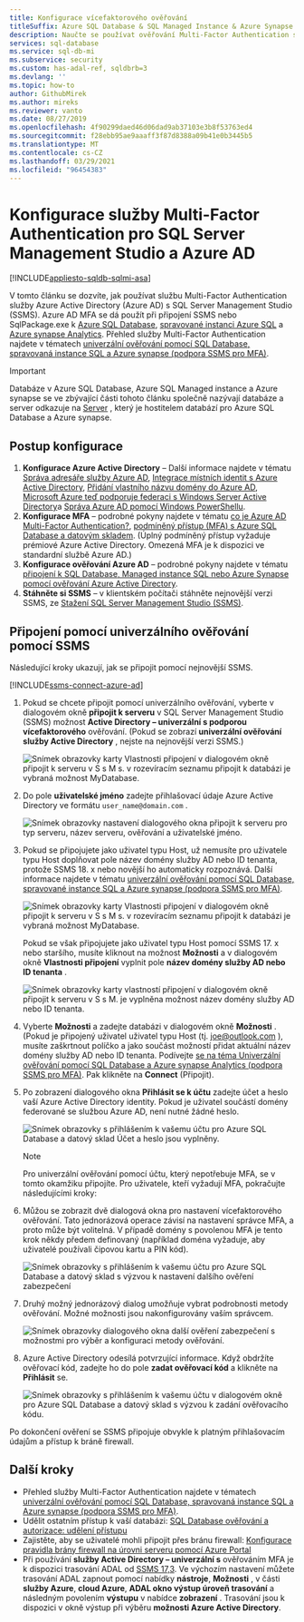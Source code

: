 ```yaml
---
title: Konfigurace vícefaktorového ověřování
titleSuffix: Azure SQL Database & SQL Managed Instance & Azure Synapse Analytics
description: Naučte se používat ověřování Multi-Factor Authentication s SSMS pro Azure SQL Database, Azure SQL Managed instance a Azure synapse Analytics.
services: sql-database
ms.service: sql-db-mi
ms.subservice: security
ms.custom: has-adal-ref, sqldbrb=3
ms.devlang: ''
ms.topic: how-to
author: GithubMirek
ms.author: mireks
ms.reviewer: vanto
ms.date: 08/27/2019
ms.openlocfilehash: 4f90299daed46d06dad9ab37103e3b8f53763ed4
ms.sourcegitcommit: f28ebb95ae9aaaff3f87d8388a09b41e0b3445b5
ms.translationtype: MT
ms.contentlocale: cs-CZ
ms.lasthandoff: 03/29/2021
ms.locfileid: "96454383"
---
```

# <a name="configure-multi-factor-authentication-for-sql-server-management-studio-and-azure-ad"></a>Konfigurace služby Multi-Factor Authentication pro SQL Server Management Studio a Azure AD
[!INCLUDE[appliesto-sqldb-sqlmi-asa](../includes/appliesto-sqldb-sqlmi-asa.md)]

V tomto článku se dozvíte, jak používat službu Multi-Factor Authentication služby Azure Active Directory (Azure AD) s SQL Server Management Studio (SSMS). Azure AD MFA se dá použít při připojení SSMS nebo SqlPackage.exe k [Azure SQL Database](sql-database-paas-overview.md), [spravované instanci Azure SQL](../managed-instance/sql-managed-instance-paas-overview.md) a [Azure synapse Analytics](../../synapse-analytics/sql-data-warehouse/sql-data-warehouse-overview-what-is.md). Přehled služby Multi-Factor Authentication najdete v tématech [univerzální ověřování pomocí SQL Database, spravovaná instance SQL a Azure synapse (podpora SSMS pro MFA)](../database/authentication-mfa-ssms-overview.md).

> [!IMPORTANT]
> Databáze v Azure SQL Database, Azure SQL Managed instance a Azure synapse se ve zbývající části tohoto článku společně nazývají databáze a server odkazuje na [Server](logical-servers.md) , který je hostitelem databází pro Azure SQL Database a Azure synapse.

## <a name="configuration-steps"></a>Postup konfigurace

1. **Konfigurace Azure Active Directory** – Další informace najdete v tématu [Správa adresáře služby Azure AD](/previous-versions/azure/azure-services/hh967611(v=azure.100)), [Integrace místních identit s Azure Active Directory](../../active-directory/hybrid/whatis-hybrid-identity.md), [Přidání vlastního názvu domény do Azure AD](https://azure.microsoft.com/blog/20../../windows-azure-now-supports-federation-with-windows-server-active-directory/), [Microsoft Azure teď podporuje federaci s Windows Server Active Directory](https://azure.microsoft.com/blog/20../../windows-azure-now-supports-federation-with-windows-server-active-directory/)a [Správa Azure AD pomocí Windows PowerShellu](/previous-versions/azure/jj151815(v=azure.100)).
2. **Konfigurace MFA** – podrobné pokyny najdete v tématu [co je Azure AD Multi-Factor Authentication?](../../active-directory/authentication/concept-mfa-howitworks.md), [podmíněný přístup (MFA) s Azure SQL Database a datovým skladem](conditional-access-configure.md). (Úplný podmíněný přístup vyžaduje prémiové Azure Active Directory. Omezená MFA je k dispozici ve standardní službě Azure AD.)
3. **Konfigurace ověřování Azure AD** – podrobné pokyny najdete v tématu [připojení k SQL Database, Managed instance SQL nebo Azure Synapse pomocí ověřování Azure Active Directory](authentication-aad-overview.md).
4. **Stáhněte si SSMS** – v klientském počítači stáhněte nejnovější verzi SSMS, ze [Stažení SQL Server Management Studio (SSMS)](/sql/ssms/download-sql-server-management-studio-ssms).

## <a name="connecting-by-using-universal-authentication-with-ssms"></a>Připojení pomocí univerzálního ověřování pomocí SSMS

Následující kroky ukazují, jak se připojit pomocí nejnovější SSMS.

[!INCLUDE[ssms-connect-azure-ad](../includes/ssms-connect-azure-ad.md)]

1. Pokud se chcete připojit pomocí univerzálního ověřování, vyberte v dialogovém okně **připojit k serveru** v SQL Server Management Studio (SSMS) možnost **Active Directory – univerzální s podporou vícefaktorového** ověřování. (Pokud se zobrazí **univerzální ověřování služby Active Directory** , nejste na nejnovější verzi SSMS.)

   ![Snímek obrazovky karty Vlastnosti připojení v dialogovém okně připojit k serveru v S s M s. v rozevíracím seznamu připojit k databázi je vybraná možnost MyDatabase.](./media/authentication-mfa-ssms-configure/mfa-no-tenant-ssms.png)  
2. Do pole **uživatelské jméno** zadejte přihlašovací údaje Azure Active Directory ve formátu `user_name@domain.com` .

   ![Snímek obrazovky nastavení dialogového okna připojit k serveru pro typ serveru, název serveru, ověřování a uživatelské jméno.](./media/authentication-mfa-ssms-configure/1mfa-universal-connect-user.png)
3. Pokud se připojujete jako uživatel typu Host, už nemusíte pro uživatele typu Host doplňovat pole název domény služby AD nebo ID tenanta, protože SSMS 18. x nebo novější ho automaticky rozpoznává. Další informace najdete v tématu [univerzální ověřování pomocí SQL Database, spravované instance SQL a Azure synapse (podpora SSMS pro MFA)](../database/authentication-mfa-ssms-overview.md).

   ![Snímek obrazovky karty Vlastnosti připojení v dialogovém okně připojit k serveru v S s M s. v rozevíracím seznamu připojit k databázi je vybraná možnost MyDatabase.](./media/authentication-mfa-ssms-configure/mfa-no-tenant-ssms.png)

   Pokud se však připojujete jako uživatel typu Host pomocí SSMS 17. x nebo staršího, musíte kliknout na možnost **Možnosti** a v dialogovém okně **Vlastnosti připojení** vyplnit pole **název domény služby AD nebo ID tenanta** .

   ![Snímek obrazovky karty vlastností připojení v dialogovém okně připojit k serveru v S s M. je vyplněna možnost název domény služby AD nebo ID tenanta.](./media/authentication-mfa-ssms-configure/mfa-tenant-ssms.png)

4. Vyberte **Možnosti** a zadejte databázi v dialogovém okně **Možnosti** . (Pokud je připojený uživatel uživatel typu Host (tj. joe@outlook.com ), musíte zaškrtnout políčko a jako součást možností přidat aktuální název domény služby AD nebo ID tenanta. Podívejte [se na téma Univerzální ověřování pomocí SQL Database a Azure synapse Analytics (podpora SSMS pro MFA)](../database/authentication-mfa-ssms-overview.md). Pak klikněte na **Connect** (Připojit).  
5. Po zobrazení dialogového okna **Přihlásit se k účtu** zadejte účet a heslo vaší Azure Active Directory identity. Pokud je uživatel součástí domény federované se službou Azure AD, není nutné žádné heslo.

   ![Snímek obrazovky s přihlášením k vašemu účtu pro Azure SQL Database a datový sklad Účet a heslo jsou vyplněny.](./media/authentication-mfa-ssms-configure/2mfa-sign-in.png)  

   > [!NOTE]
   > Pro univerzální ověřování pomocí účtu, který nepotřebuje MFA, se v tomto okamžiku připojíte. Pro uživatele, kteří vyžadují MFA, pokračujte následujícími kroky:
   >  

6. Můžou se zobrazit dvě dialogová okna pro nastavení vícefaktorového ověřování. Tato jednorázová operace závisí na nastavení správce MFA, a proto může být volitelná. V případě domény s povolenou MFA je tento krok někdy předem definovaný (například doména vyžaduje, aby uživatelé používali čipovou kartu a PIN kód).

   ![Snímek obrazovky s přihlášením k vašemu účtu pro Azure SQL Database a datový sklad s výzvou k nastavení dalšího ověření zabezpečení](./media/authentication-mfa-ssms-configure/3mfa-setup.png)
  
7. Druhý možný jednorázový dialog umožňuje vybrat podrobnosti metody ověřování. Možné možnosti jsou nakonfigurovány vaším správcem.

   ![Snímek obrazovky dialogového okna další ověření zabezpečení s možnostmi pro výběr a konfiguraci metody ověřování.](./media/authentication-mfa-ssms-configure/4mfa-verify-1.png)  
8. Azure Active Directory odesílá potvrzující informace. Když obdržíte ověřovací kód, zadejte ho do pole **zadat ověřovací kód** a klikněte na **Přihlásit** se.

   ![Snímek obrazovky s přihlášením k vašemu účtu v dialogovém okně pro Azure SQL Database a datový sklad s výzvou k zadání ověřovacího kódu.](./media/authentication-mfa-ssms-configure/5mfa-verify-2.png)  

Po dokončení ověření se SSMS připojuje obvykle k platným přihlašovacím údajům a přístup k bráně firewall.

## <a name="next-steps"></a>Další kroky

- Přehled služby Multi-Factor Authentication najdete v tématech [univerzální ověřování pomocí SQL Database, spravovaná instance SQL a Azure synapse (podpora SSMS pro MFA)](../database/authentication-mfa-ssms-overview.md).  
- Udělit ostatním přístup k vaší databázi: [SQL Database ověřování a autorizace: udělení přístupu](logins-create-manage.md)  
- Zajistěte, aby se uživatelé mohli připojit přes bránu firewall: [Konfigurace pravidla brány firewall na úrovni serveru pomocí Azure Portal](./firewall-configure.md)  
- Při používání **služby Active Directory – univerzální s** ověřováním MFA je k dispozici trasování ADAL od [SSMS 17,3](/sql/ssms/download-sql-server-management-studio-ssms). Ve výchozím nastavení můžete trasování ADAL zapnout pomocí nabídky **nástroje**, **Možnosti** , v části **služby Azure**, **cloud Azure**, **ADAL okno výstup úroveň trasování** a následným povolením **výstupu**  v nabídce **zobrazení** . Trasování jsou k dispozici v okně výstup při výběru **možnosti Azure Active Directory**.